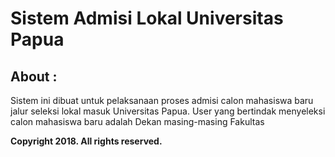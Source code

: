 # Sistem Admisi Lokal Universitas Papua #

## About : ##

Sistem ini dibuat untuk pelaksanaan proses admisi calon mahasiswa baru jalur seleksi lokal masuk Universitas Papua. User yang bertindak menyeleksi calon mahasiswa baru adalah Dekan masing-masing Fakultas

**Copyright 2018. All rights reserved.**
